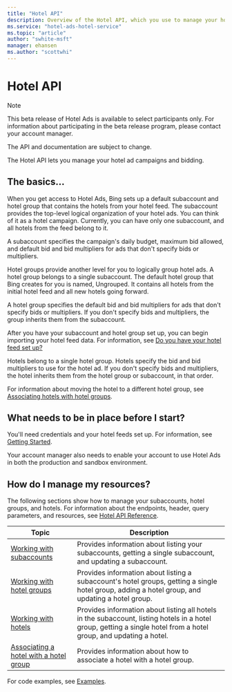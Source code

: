 ```yaml
---
title: "Hotel API"
description: Overview of the Hotel API, which you use to manage your hotel campaigns in Bing Ads.
ms.service: "hotel-ads-hotel-service"
ms.topic: "article"
author: "swhite-msft"
manager: ehansen
ms.author: "scottwhi"
---
```


# Hotel API

> [!NOTE]
> This beta release of Hotel Ads is available to select participants only. For information about participating in the beta release program, please contact your account manager.
>
> The API and documentation are subject to change.

The Hotel API lets you manage your hotel ad campaigns and bidding.

<a name="thebasics"/>

## The basics...

When you get access to Hotel Ads, Bing sets up a default subaccount and hotel group that contains the hotels from your hotel feed. The subaccount provides the top-level logical organization of your hotel ads. You can think of it as a hotel campaign. Currently, you can have only one subaccount, and all hotels from the feed belong to it.

A subaccount specifies the campaign's daily budget, maximum bid allowed, and default bid and bid multipliers for ads that don't specify bids or multipliers.

Hotel groups provide another level for you to logically group hotel ads. A hotel group belongs to a single subaccount. The default hotel group that Bing creates for you is named, Ungrouped. It contains all hotels from the initial hotel feed and all new hotels going forward. 
 
A hotel group specifies the default bid and bid multipliers for ads that don't specify bids or multipliers. If you don't specify bids and multipliers, the group inherits them from the subaccount.

After you have your subaccount and hotel group set up, you can begin importing your hotel feed data. For information, see [Do you have your hotel feed set up?](../hotel-service/get-started.md#feeds)

Hotels belong to a single hotel group. Hotels specify the bid and bid multipliers to use for the hotel ad. If you don't specify bids and multipliers, the hotel inherits them from the hotel group or subaccount, in that order.

For information about moving the hotel to a different hotel group, see [Associating hotels with hotel groups](../hotel-service/manage-hotel-campaigns.md#associatinghotels).


## What needs to be in place before I start?

You'll need credentials and your hotel feeds set up. For information, see [Getting Started](../hotel-service/get-started.md).

Your account manager also needs to enable your account to use Hotel Ads in both the production and sandbox environment.


## How do I manage my resources?

The following sections show how to manage your subaccounts, hotel groups, and hotels. For information about the endpoints, header, query parameters, and resources, see [Hotel API Reference](../hotel-service/reference.md).

|Topic|Description
|-|-
|[Working with subaccounts](../hotel-service/manage-hotel-campaigns.md#workingwithsubaccounts)|Provides information about listing your subaccounts, getting a single subaccount, and updating a subaccount.
|[Working with hotel groups](../hotel-service/manage-hotel-campaigns.md#workingwithhotelgroups)|Provides information about listing a subaccount's hotel groups, getting a single hotel group, adding a hotel group, and updating a hotel group.
|[Working with hotels](../hotel-service/manage-hotel-campaigns.md#workingwithhotels)|Provides information about listing all hotels in the subaccount, listing hotels in a hotel group, getting a single hotel from a hotel group, and updating a hotel.
|[Associating a hotel with a hotel group](../hotel-service/manage-hotel-campaigns.md#associatinghotels)|Provides information about how to associate a hotel with a hotel group.

For code examples, see [Examples](../hotel-service/code-examples.md).


